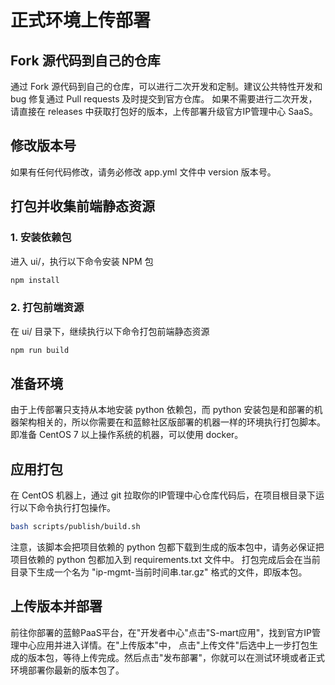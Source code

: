 # 正式环境上传部署

## Fork 源代码到自己的仓库  
通过 Fork 源代码到自己的仓库，可以进行二次开发和定制。建议公共特性开发和 bug 修复通过 Pull requests 及时提交到官方仓库。
如果不需要进行二次开发，请直接在 releases 中获取打包好的版本，上传部署升级官方IP管理中心 SaaS。


## 修改版本号
如果有任何代码修改，请务必修改 app.yml 文件中 version 版本号。


## 打包并收集前端静态资源

### 1. 安装依赖包  
进入 ui/，执行以下命令安装 NPM 包
```bash
npm install
```

### 2. 打包前端资源
在 ui/ 目录下，继续执行以下命令打包前端静态资源
```bash
npm run build
```


## 准备环境
由于上传部署只支持从本地安装 python 依赖包，而 python 安装包是和部署的机器架构相关的，所以你需要在和蓝鲸社区版部署的机器一样的环境执行打包脚本。
即准备 CentOS 7 以上操作系统的机器，可以使用 docker。


## 应用打包
在 CentOS 机器上，通过 git 拉取你的IP管理中心仓库代码后，在项目根目录下运行以下命令执行打包操作。
```bash
bash scripts/publish/build.sh
```
注意，该脚本会把项目依赖的 python 包都下载到生成的版本包中，请务必保证把项目依赖的 python 包都加入到 requirements.txt 文件中。
打包完成后会在当前目录下生成一个名为 "ip-mgmt-当前时间串.tar.gz" 格式的文件，即版本包。


## 上传版本并部署
前往你部署的蓝鲸PaaS平台，在"开发者中心"点击"S-mart应用"，找到官方IP管理中心应用并进入详情。在"上传版本"中，
点击"上传文件"后选中上一步打包生成的版本包，等待上传完成。然后点击"发布部署"，你就可以在测试环境或者正式环境部署你最新的版本包了。
